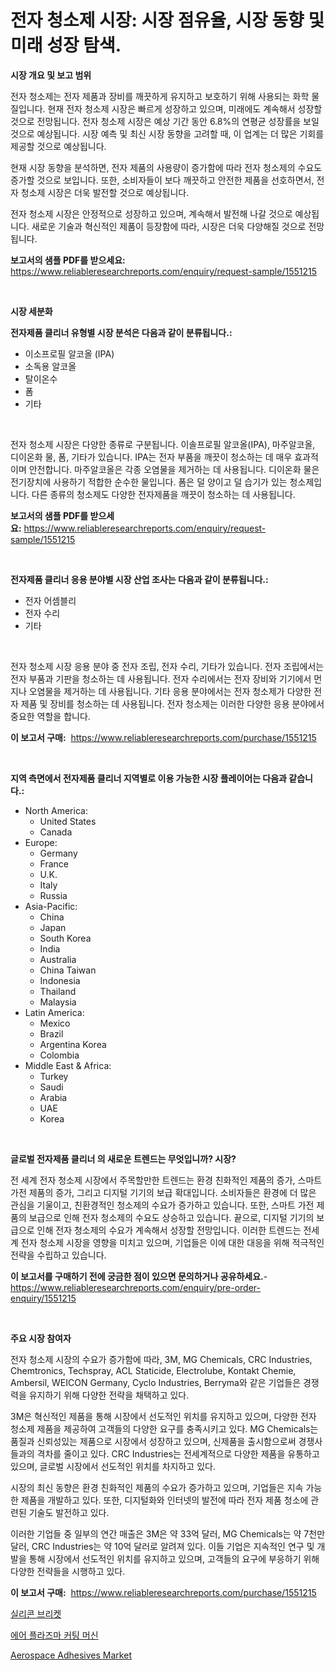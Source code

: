 <p><h1>전자 청소제 시장: 시장 점유율, 시장 동향 및 미래 성장 탐색.</h1></p><p><strong>시장 개요 및 보고 범위</strong></p>
<p><p>전자 청소제는 전자 제품과 장비를 깨끗하게 유지하고 보호하기 위해 사용되는 화학 물질입니다. 현재 전자 청소제 시장은 빠르게 성장하고 있으며, 미래에도 계속해서 성장할 것으로 전망됩니다. 전자 청소제 시장은 예상 기간 동안 6.8%의 연평균 성장률을 보일 것으로 예상됩니다. 시장 예측 및 최신 시장 동향을 고려할 때, 이 업계는 더 많은 기회를 제공할 것으로 예상됩니다.</p><p>현재 시장 동향을 분석하면, 전자 제품의 사용량이 증가함에 따라 전자 청소제의 수요도 증가할 것으로 보입니다. 또한, 소비자들이 보다 깨끗하고 안전한 제품을 선호하면서, 전자 청소제 시장은 더욱 발전할 것으로 예상됩니다.</p><p>전자 청소제 시장은 안정적으로 성장하고 있으며, 계속해서 발전해 나갈 것으로 예상됩니다. 새로운 기술과 혁신적인 제품이 등장함에 따라, 시장은 더욱 다양해질 것으로 전망됩니다.</p></p>
<p><strong>보고서의 샘플 PDF를 받으세요:</strong> <a href="https://www.reliableresearchreports.com/enquiry/request-sample/1551215">https://www.reliableresearchreports.com/enquiry/request-sample/1551215</a></p>
<p>&nbsp;</p>
<p><strong>시장 세분화</strong></p>
<p><strong>전자제품 클리너 유형별 시장 분석은 다음과 같이 분류됩니다.:</strong></p>
<p><ul><li>이소프로필 알코올 (IPA)</li><li>소독용 알코올</li><li>탈이온수</li><li>폼</li><li>기타</li></ul></p>
<p>&nbsp;</p>
<p><p>전자 청소제 시장은 다양한 종류로 구분됩니다. 이솔프로필 알코올(IPA), 마주알코올, 디이온화 물, 폼, 기타가 있습니다. IPA는 전자 부품을 깨끗이 청소하는 데 매우 효과적이며 안전합니다. 마주알코올은 각종 오염물을 제거하는 데 사용됩니다. 디이온화 물은 전기장치에 사용하기 적합한 순수한 물입니다. 폼은 덜 양이고 덜 습기가 있는 청소제입니다. 다른 종류의 청소제도 다양한 전자제품을 깨끗이 청소하는 데 사용됩니다.</p></p>
<p><strong>보고서의 샘플 PDF를 받으세요:</strong>&nbsp;<a href="https://www.reliableresearchreports.com/enquiry/request-sample/1551215">https://www.reliableresearchreports.com/enquiry/request-sample/1551215</a></p>
<p>&nbsp;</p>
<p><strong> 전자제품 클리너 응용 분야별 시장 산업 조사는 다음과 같이 분류됩니다.:</strong></p>
<p><ul><li>전자 어셈블리</li><li>전자 수리</li><li>기타</li></ul></p>
<p>&nbsp;</p>
<p><p>전자 청소제 시장 응용 분야 중 전자 조립, 전자 수리, 기타가 있습니다. 전자 조립에서는 전자 부품과 기판을 청소하는 데 사용됩니다. 전자 수리에서는 전자 장비와 기기에서 먼지나 오염물을 제거하는 데 사용됩니다. 기타 응용 분야에서는 전자 청소제가 다양한 전자 제품 및 장비를 청소하는 데 사용됩니다. 전자 청소제는 이러한 다양한 응용 분야에서 중요한 역할을 합니다.</p></p>
<p><strong>이 보고서 구매:</strong>&nbsp; <a href="https://www.reliableresearchreports.com/purchase/1551215">https://www.reliableresearchreports.com/purchase/1551215</a></p>
<p>&nbsp;</p>
<p><strong>지역 측면에서 전자제품 클리너 지역별로 이용 가능한 시장 플레이어는 다음과 같습니다.:</strong></p>
<p><ul>
    <li>
        North America:
        <ul>
            <li>United States</li>
            <li>Canada</li>
        </ul>
    </li>
    <li>
        Europe:
        <ul>
            <li>Germany</li>
            <li>France</li>
            <li>U.K.</li>
            <li>Italy</li>
            <li>Russia</li>
        </ul>
    </li>
    <li>
        Asia-Pacific:
        <ul>
            <li>China</li>
            <li>Japan</li>
            <li>South Korea</li>
            <li>India</li>
            <li>Australia</li>
            <li>China Taiwan</li>
            <li>Indonesia</li>
            <li>Thailand</li>
            <li>Malaysia</li>
        </ul>
    </li>
    <li>
        Latin America:
        <ul>
            <li>Mexico</li>
            <li>Brazil</li>
            <li>Argentina Korea</li>
            <li>Colombia</li>
        </ul>
    </li>
    <li>
        Middle East & Africa:
        <ul>
            <li>Turkey</li>
            <li>Saudi</li>
            <li>Arabia</li>
            <li>UAE</li>
            <li>Korea</li>
        </ul>
    </li>
    </ul></p>
<p>&nbsp;</p>
<p><strong>글로벌 전자제품 클리너 의 새로운 트렌드는 무엇입니까? 시장?</strong></p>
<p><p>전 세계 전자 청소제 시장에서 주목할만한 트렌드는 환경 친화적인 제품의 증가, 스마트 가전 제품의 증가, 그리고 디지털 기기의 보급 확대입니다. 소비자들은 환경에 더 많은 관심을 기울이고, 친환경적인 청소제의 수요가 증가하고 있습니다. 또한, 스마트 가전 제품의 보급으로 인해 전자 청소제의 수요도 상승하고 있습니다. 끝으로, 디지털 기기의 보급으로 인해 전자 청소제의 수요가 계속해서 성장할 전망입니다. 이러한 트렌드는 전세계 전자 청소제 시장을 영향을 미치고 있으며, 기업들은 이에 대한 대응을 위해 적극적인 전략을 수립하고 있습니다.</p></p>
<p><strong>이 보고서를 구매하기 전에 궁금한 점이 있으면 문의하거나 공유하세요.</strong>- <a href="https://www.reliableresearchreports.com/enquiry/pre-order-enquiry/1551215">https://www.reliableresearchreports.com/enquiry/pre-order-enquiry/1551215</a></p>
<p>&nbsp;</p>
<p><strong>주요 시장 참여자</strong></p>
<p><p>전자 청소제 시장의 수요가 증가함에 따라, 3M, MG Chemicals, CRC Industries, Chemtronics, Techspray, ACL Staticide, Electrolube, Kontakt Chemie, Ambersil, WEICON Germany, Cyclo Industries, Berryma와 같은 기업들은 경쟁력을 유지하기 위해 다양한 전략을 채택하고 있다. </p><p>3M은 혁신적인 제품을 통해 시장에서 선도적인 위치를 유지하고 있으며, 다양한 전자 청소제 제품을 제공하여 고객들의 다양한 요구를 충족시키고 있다. MG Chemicals는 품질과 신뢰성있는 제품으로 시장에서 성장하고 있으며, 신제품을 출시함으로써 경쟁사들과의 격차를 줄이고 있다. CRC Industries는 전세계적으로 다양한 제품을 유통하고 있으며, 글로벌 시장에서 선도적인 위치를 차지하고 있다.</p><p>시장의 최신 동향은 환경 친화적인 제품의 수요가 증가하고 있으며, 기업들은 지속 가능한 제품을 개발하고 있다. 또한, 디지털화와 인터넷의 발전에 따라 전자 제품 청소에 관련된 기술도 발전하고 있다.</p><p>이러한 기업들 중 일부의 연간 매출은 3M은 약 33억 달러, MG Chemicals는 약 7천만 달러, CRC Industries는 약 10억 달러로 알려져 있다. 이들 기업은 지속적인 연구 및 개발을 통해 시장에서 선도적인 위치를 유지하고 있으며, 고객들의 요구에 부응하기 위해 다양한 전략들을 시행하고 있다.</p></p>
<p><strong>이 보고서 구매:</strong>&nbsp;&nbsp;<a href="https://www.reliableresearchreports.com/purchase/1551215">https://www.reliableresearchreports.com/purchase/1551215</a></p>
<p><p><a href="https://github.com/vsr06p4p49/Market-Research-Report-List-1/blob/main/60143246692.md">실리콘 브리켓</a></p><p><a href="https://github.com/oajzkywllm460/Market-Research-Report-List-1/blob/main/23713696691.md">에어 플라즈마 커팅 머신</a></p><p><a href="https://butternut-bug-553.notion.site/Aerospace-Adhesives-Market-with-the-goal-of-estimating-the-market-size-and-future-growth-potential-o-83cd41f0a4fe454490b1c0b1de7f1938">Aerospace Adhesives Market</a></p></p>
